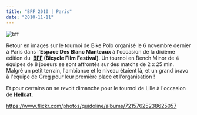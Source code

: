 ```yaml
---
title: "BFF 2010 | Paris"
date: "2010-11-11"
---
```


![](/uploads/bff.jpg "bff")

Retour en images sur le tournoi de Bike Polo organisé le 6 novembre dernier à Paris dans l'**Espace Des Blanc Manteaux** à l'occasion de la dixième édition du  **[BFF](http://www.bicyclefilmfestival.com/paris/) (Bicycle Film Festival)**. Un tournoi en Bench Minor de 4 équipes de 8 joueurs se sont affrontés sur des matchs de 2 x 25 min. Malgré un petit terrain, l'ambiance et le niveau étaient là, et un grand bravo à l'équipe de Greg pour leur première place et l'organisation !

Et pour certains on se revoit dimanche pour le tournoi de Lille à l'occasion de **[Hellcat](http://hellcat-alleycat.net/)**.

<https://www.flickr.com/photos/guidoline/albums/72157625238625057>
